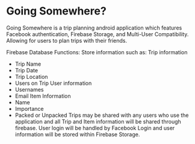 # Going Somewhere?
Going Somewhere is a trip planning android application which features Facebook authentication, Firebase Storage, and Multi-User Compatibility. Allowing for users to plan trips with their friends.

Firebase Database Functions:
Store information such as:
  Trip information
  - Trip Name
  - Trip Date
  - Trip Location
  - Users on Trip
  User information
  - Usernames
  - Email
  Item Information
  - Name
  - Importance
  - Packed or Unpacked
Trips may be shared with any users who use the application and all Trip and Item information will be shared through firebase. User login will be handled by Facebook Login and user information will be stored within Firebase Storage.
